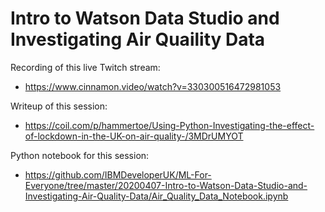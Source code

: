 # Intro to Watson Data Studio and Investigating Air Quaility Data

Recording of this live Twitch stream:

- https://www.cinnamon.video/watch?v=330300516472981053

Writeup of this session: 

- https://coil.com/p/hammertoe/Using-Python-Investigating-the-effect-of-lockdown-in-the-UK-on-air-quality-/3MDrUMYOT

Python notebook for this session:

- https://github.com/IBMDeveloperUK/ML-For-Everyone/tree/master/20200407-Intro-to-Watson-Data-Studio-and-Investigating-Air-Quality-Data/Air_Quality_Data_Notebook.ipynb